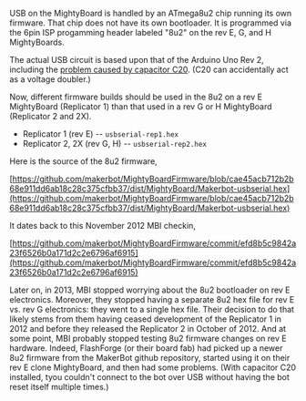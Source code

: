 USB on the MightyBoard is handled by an ATmega8u2 chip running its own firmware.
That chip does not have its own bootloader.  It is programmed via the 6pin ISP
progamming header labeled "8u2" on the rev E, G, and H MightyBoards.

The actual USB circuit is based upon that of the Arduino Uno Rev 2, including
the [problem caused by capacitor C20](http://www.google.com/url?q=http%3A%2F%2Fforum.arduino.cc%2Findex.php%3Ftopic%3D86389.0&sa=D&sntz=1&usg=AFQjCNEmVejtPTZeCCxMuijoyGosSQ5Gag).
(C20 can accidentally act as a voltage doubler.)

Now, different firmware builds should be used in the 8u2 on a rev E MightyBoard
(Replicator 1) than that used in a rev G or H MightyBoard (Replicator 2 and 2X).

* Replicator 1 (rev E) -- `usbserial-rep1.hex`
* Replicator 2, 2X (rev G, H) -- `usbserial-rep2.hex`

Here is the source of the 8u2 firmware,

  [https://github.com/makerbot/MightyBoardFirmware/blob/cae45acb712b2b68e911dd6ab18c28c375cfbb37/dist/MightyBoard/Makerbot-usbserial.hex](https://github.com/makerbot/MightyBoardFirmware/blob/cae45acb712b2b68e911dd6ab18c28c375cfbb37/dist/MightyBoard/Makerbot-usbserial.hex)

It dates back to this November 2012 MBI checkin,

  [https://github.com/makerbot/MightyBoardFirmware/commit/efd8b5c9842a23f6526b0a171d2c2e6796af6915](https://github.com/makerbot/MightyBoardFirmware/commit/efd8b5c9842a23f6526b0a171d2c2e6796af6915)

Later on, in 2013, MBI stopped worrying about the 8u2 bootloader on rev E
electronics.  Moreover, they stopped having a separate 8u2 hex file for rev E
vs. rev G electronics: they went to a single hex file.  Their decision to do
that likely stems from them having ceased development of the Replicator 1
in 2012 and before they released the Replicator 2 in October of 2012.  And
at some point, MBI probably stopped testing 8u2 firmware changes on rev E
hardware.  Indeed, FlashForge (or their board fab) had picked up a newer 8u2
firmware from the MakerBot github repository, started using it on their rev E
clone MightyBoard, and then had some problems.  (With capacitor C20 installed,
tyou couldn't connect to the bot over USB without having the bot reset itself
multiple times.)